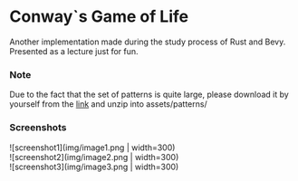# Conway`s Game of Life
Another implementation made during the study process of Rust and Bevy.  
Presented as a lecture  just for fun.
### Note
Due to the fact that the set of patterns is quite large, please download it by yourself from the  [link](https://conwaylife.com/patterns/all.zip) 
and unzip into assets/patterns/  
### Screenshots

![screenshot1](img/image1.png | width=300)  
![screenshot2](img/image2.png | width=300)  
![screenshot3](img/image3.png | width=300)  

